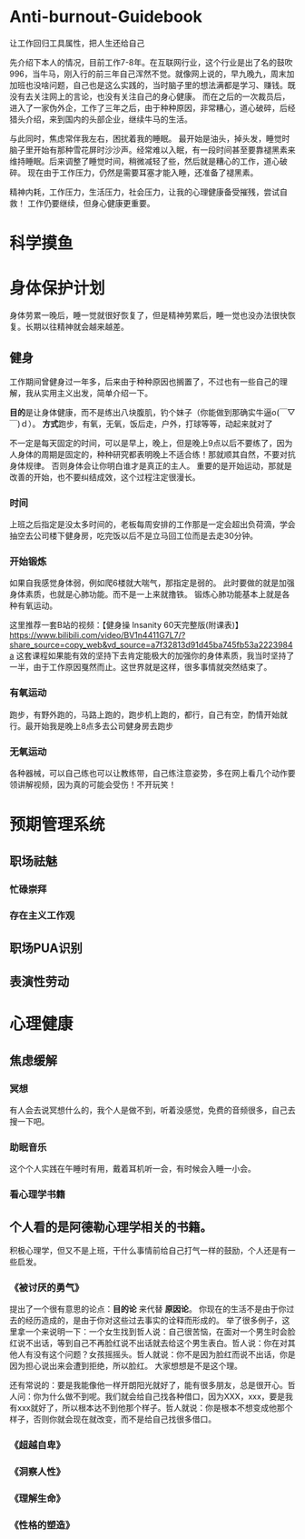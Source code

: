 # Anti-burnout-Guidebook
让工作回归工具属性，把人生还给自己

先介绍下本人的情况，目前工作7-8年。在互联网行业，这个行业是出了名的鼓吹996，当牛马，刚入行的前三年自己浑然不觉。就像网上说的，早九晚九，周末加加班也没啥问题，自己也是这么实践的，当时脑子里的想法满都是学习、赚钱。既没有去关注网上的言论，也没有关注自己的身心健康。
而在之后的一次裁员后，进入了一家伪外企，工作了三年之后，由于种种原因，非常糟心，道心破碎，后经猎头介绍，来到国内的头部企业，继续牛马的生活。

与此同时，焦虑常伴我左右，困扰着我的睡眠。
最开始是油头，掉头发，睡觉时脑子里开始有那种雪花屏时沙沙声。经常难以入眠，有一段时间甚至要靠褪黑素来维持睡眠。后来调整了睡觉时间，稍微减轻了些，然后就是糟心的工作，道心破碎。
现在由于工作压力，仍然是需要耳塞才能入睡，还准备了褪黑素。

精神内耗，工作压力，生活压力，社会压力，让我的心理健康备受摧残，尝试自救！
工作仍要继续，但身心健康更重要。

# 科学摸鱼


# 身体保护计划
身体劳累一晚后，睡一觉就很好恢复了，但是精神劳累后，睡一觉也没办法很快恢复。长期以往精神就会越来越差。
## 健身
工作期间曾健身过一年多，后来由于种种原因也搁置了，不过也有一些自己的理解，我从实用主义出发，简单介绍一下。

**目的**是让身体健康，而不是练出八块腹肌，钓个妹子（你能做到那确实牛逼o(￣▽￣)ｄ）。
**方式**跑步，有氧，无氧，饭后走，户外，打球等等，动起来就对了

不一定是每天固定的时间，可以是早上，晚上，但是晚上9点以后不要练了，因为人身体的周期是固定的，种种研究都表明晚上不适合练！那就顺其自然，不要对抗身体规律。 否则身体会让你明白谁才是真正的主人。
重要的是开始运动，那就是改善的开始，也不要纠结成效，这个过程注定很漫长。

### 时间
上班之后指定是没太多时间的，老板每周安排的工作那是一定会超出负荷滴，学会抽空去公司楼下健身房，吃完饭以后不是立马回工位而是去走30分钟。

### 开始锻炼
如果自我感觉身体弱，例如爬6楼就大喘气，那指定是弱的。
此时要做的就是加强身体素质，也就是心肺功能。而不是一上来就撸铁。
锻炼心肺功能基本上就是各种有氧运动。

这里推荐一套B站的视频：【健身操 Insanity 60天完整版(附课表)】 https://www.bilibili.com/video/BV1n4411G7L7/?share_source=copy_web&vd_source=a7f32813d91d45ba745fb53a2223984a 
这套课程如果能有效的坚持下去肯定能极大的加强你的身体素质，我当时坚持了一半，由于工作原因戛然而止。这世界就是这样，很多事情就突然结束了。

### 有氧运动
跑步，有野外跑的，马路上跑的，跑步机上跑的，都行，自己有空，酌情开始就行。最开始我是晚上8点多去公司健身房去跑步

### 无氧运动
各种器械，可以自己练也可以让教练带，自己练注意姿势，多在网上看几个动作要领讲解视频，因为真的可能会受伤！不开玩笑！

# 预期管理系统
## 职场祛魅
### 忙碌崇拜
### 存在主义工作观
## 职场PUA识别
## 表演性劳动

# 心理健康

## 焦虑缓解
### 冥想
有人会去说冥想什么的，我个人是做不到，听着没感觉，免费的音频很多，自己去搜一下吧。
### 助眠音乐
这个个人实践在午睡时有用，戴着耳机听一会，有时候会入睡一小会。
### 看心理学书籍
个人看的是阿德勒心理学相关的书籍。
----
积极心理学，但又不是上班，干什么事情前给自己打气一样的鼓励，个人还是有一些启发。

### 《被讨厌的勇气》
提出了一个很有意思的论点：**目的论** 来代替 **原因论**。
你现在的生活不是由于你过去的经历造成的，是由于你对这些过去事实的诠释而形成的。
举了很多例子，这里拿一个来说明一下：一个女生找到哲人说：自己很苦恼，在面对一个男生时会脸红说不出话，等到自己不再脸红说不出话就去给这个男生表白。哲人说：你在对其他人有没有这个问题？女孩摇摇头。哲人就说：你不是因为脸红而说不出话，你是因为担心说出来会遭到拒绝，所以脸红。
大家想想是不是这个理。

还有常说的：要是我能像他一样开朗阳光就好了，能有很多朋友，总是很开心。哲人问：你为什么做不到呢。我们就会给自己找各种借口，因为XXX，xxx，要是我有xxx就好了，所以根本达不到他那个样子。哲人就说：你是根本不想变成他那个样子，否则你就会现在就改变，而不是给自己找很多借口。

### 《超越自卑》

### 《洞察人性》

### 《理解生命》

### 《性格的塑造》

